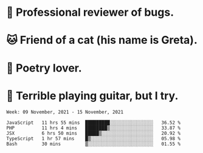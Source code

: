 # 🐛 Professional reviewer of bugs.
# 🐱 Friend of a cat (his name is Greta).
# 📜 Poetry lover.
# 🎸 Terrible playing guitar, but I try.

<!--START_SECTION:waka-->
```text
Week: 09 November, 2021 - 15 November, 2021

JavaScript   11 hrs 55 mins  █████████░░░░░░░░░░░░░░░░   36.52 % 
PHP          11 hrs 4 mins   ████████▒░░░░░░░░░░░░░░░░   33.87 % 
JSX          6 hrs 50 mins   █████▒░░░░░░░░░░░░░░░░░░░   20.92 % 
TypeScript   1 hr 57 mins    █▒░░░░░░░░░░░░░░░░░░░░░░░   05.98 % 
Bash         30 mins         ▒░░░░░░░░░░░░░░░░░░░░░░░░   01.55 % 
```
<!--END_SECTION:waka-->
